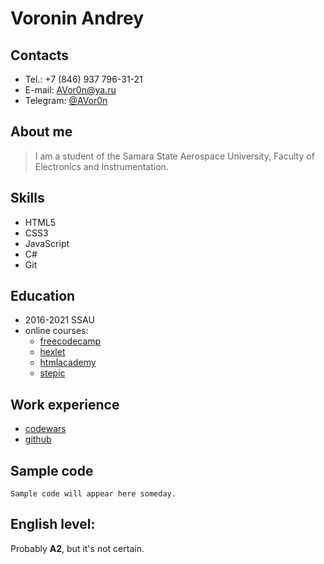 # Voronin Andrey

## Contacts

- Tel.: +7 (846) 937 796-31-21
- E-mail: AVor0n@ya.ru
- Telegram: [@AVor0n](https://t.me/AVor0n)

## About me

> I am a student of the Samara State Aerospace University, Faculty of Electronics and Instrumentation.

## Skills

- HTML5
- CSS3
- JavaScript
- C#
- Git

## Education

- 2016-2021 SSAU
- online courses:
  - [freecodecamp](https://www.freecodecamp.org/avor0n)
  - [hexlet](https://ru.hexlet.io/u/avor0n)
  - [htmlacademy](https://htmlacademy.ru/profile/id1747985)
  - [stepic](https://stepik.org/users/107936677)

## Work experience

- [codewars](https://www.codewars.com/users/AVor0n-rss)
- [github](https://github.com/AVor0n)

## Sample code

```
Sample code will appear here someday.
```

## English level:

Probably **A2**, but it's not certain.
